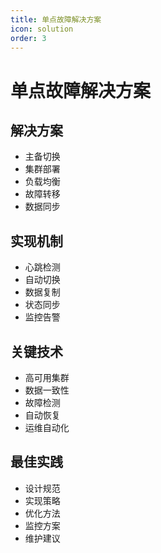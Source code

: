 ```yaml
---
title: 单点故障解决方案
icon: solution
order: 3
---
```


# 单点故障解决方案

## 解决方案
- 主备切换
- 集群部署
- 负载均衡
- 故障转移
- 数据同步

## 实现机制
- 心跳检测
- 自动切换
- 数据复制
- 状态同步
- 监控告警

## 关键技术
- 高可用集群
- 数据一致性
- 故障检测
- 自动恢复
- 运维自动化

## 最佳实践
- 设计规范
- 实现策略
- 优化方法
- 监控方案
- 维护建议
